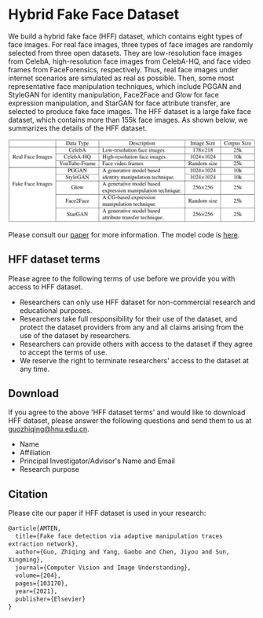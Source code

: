 # Hybrid Fake Face Dataset 
We build a hybrid fake face (HFF) dataset, which contains eight types of face images. For real face images, three types of face images are randomly selected from three open datasets. They are low-resolution face images from CelebA, high-resolution face images from CelebA-HQ, and face video frames from FaceForensics, respectively. Thus, real face images under internet scenarios are simulated as real as possible. Then, some most representative face manipulation techniques, which include PGGAN and StyleGAN for identity manipulation, Face2Face and Glow for face expression manipulation, and StarGAN for face attribute transfer, are selected to produce fake face images. The HFF dataset is a large fake face dataset, which contains more than 155k face images. As shown below, we summarizes the details of the HFF dataset.

<img src="table.png" alt="demo" width="600"/>

Please consult our [paper](https://www.sciencedirect.com/science/article/pii/S107731422100014X) for more information. The model code is [here](https://github.com/EricGzq/AMTENnet).

## HFF dataset terms
Please agree to the following terms of use before we provide you with access to HFF dataset.
* Researchers can only use HFF dataset for non-commercial research and educational purposes.
* Researchers take full responsibility for their use of the dataset, and protect the dataset providers from any and all claims arising from the use of the dataset by researchers.
* Researchers can provide others with access to the dataset if they agree to accept the terms of use.
* We reserve the right to terminate researchers' access to the dataset at any time.

## Download
If you agree to the above 'HFF dataset terms' and would like to download HFF dataset, please answer the following questions and send them to us at [guozhiqing@hnu.edu.cn](mailto:guozhiqing@hnu.edu.cn).
* Name
* Affiliation
* Principal Investigator/Advisor's Name and Email
* Research purpose

## Citation
Please cite our paper if HFF dataset is used in your research:
```
@article{AMTEN,
  title={Fake face detection via adaptive manipulation traces extraction network},
  author={Guo, Zhiqing and Yang, Gaobo and Chen, Jiyou and Sun, Xingming},
  journal={Computer Vision and Image Understanding},
  volume={204},
  pages={103170},
  year={2021},
  publisher={Elsevier}
}
```
